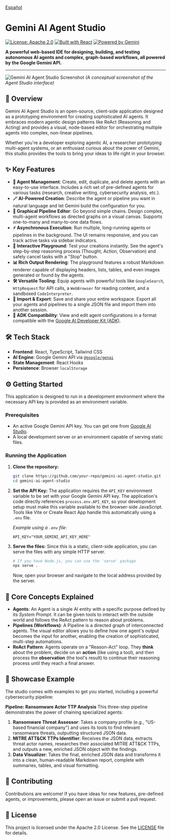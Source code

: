 
[Español](README.es.md)

# Gemini AI Agent Studio

[![License: Apache 2.0](https://img.shields.io/badge/License-Apache_2.0-blue.svg)](https://opensource.org/licenses/Apache-2.0)
[![Built with React](https://img.shields.io/badge/Built%20with-React-61DAFB?logo=react)](https://reactjs.org/)
[![Powered by Gemini](https://img.shields.io/badge/Powered%20by-Gemini-8A2BE2)](https://ai.google.dev/)

**A powerful web-based IDE for designing, building, and testing autonomous AI agents and complex, graph-based workflows, all powered by the Google Gemini API.**

---

![Gemini AI Agent Studio Screenshot](https://storage.googleapis.com/gemini-studio-images/gemini-agent-studio-screenshot.png)
*(A conceptual screenshot of the Agent Studio interface)*

## 🚀 Overview

Gemini AI Agent Studio is an open-source, client-side application designed as a prototyping environment for creating sophisticated AI agents. It embraces modern agentic design patterns like ReAct (Reasoning and Acting) and provides a visual, node-based editor for orchestrating multiple agents into complex, non-linear pipelines.

Whether you're a developer exploring agentic AI, a researcher prototyping multi-agent systems, or an enthusiast curious about the power of Gemini, this studio provides the tools to bring your ideas to life right in your browser.

## ✨ Key Features

- **🤖 Agent Management**: Create, edit, duplicate, and delete agents with an easy-to-use interface. Includes a rich set of pre-defined agents for various tasks (research, creative writing, cybersecurity analysis, etc.).
- **🪄 AI-Powered Creation**: Describe the agent or pipeline you want in natural language and let Gemini build the configuration for you.
- **🔗 Graphical Pipeline Editor**: Go beyond simple chains. Design complex, multi-agent workflows as directed graphs on a visual canvas. Supports one-to-many and many-to-one data flows.
- **⚡ Asynchronous Execution**: Run multiple, long-running agents or pipelines in the background. The UI remains responsive, and you can track active tasks via sidebar indicators.
- **🧪 Interactive Playground**: Test your creations instantly. See the agent's step-by-step reasoning process (Thought, Action, Observation) and safely cancel tasks with a "Stop" button.
- **📊 Rich Output Rendering**: The playground features a robust Markdown renderer capable of displaying headers, lists, tables, and even images generated or found by the agents.
- **🛠️ Versatile Tooling**: Equip agents with powerful tools like `GoogleSearch`, `HttpRequest` for API calls, a `WebBrowser` for reading content, and a sandboxed `CodeInterpreter`.
- **🔄 Import & Export**: Save and share your entire workspace. Export all your agents and pipelines to a single JSON file and import them into another session.
- **📄 ADK Compatibility**: View and edit agent configurations in a format compatible with the [Google AI Developer Kit (ADK)](https://developers.google.com/ai/adk).

## 🛠️ Tech Stack

- **Frontend**: React, TypeScript, Tailwind CSS
- **AI Engine**: Google Gemini API via [`@google/genai`](https://www.npmjs.com/package/@google/genai)
- **State Management**: React Hooks
- **Persistence**: Browser `localStorage`

## ⚙️ Getting Started

This application is designed to run in a development environment where the necessary API key is provided as an environment variable.

### Prerequisites

- An active Google Gemini API key. You can get one from [Google AI Studio](https://aistudio.google.com/).
- A local development server or an environment capable of serving static files.

### Running the Application

1.  **Clone the repository:**
    ```bash
    git clone https://github.com/your-repo/gemini-ai-agent-studio.git
    cd gemini-ai-agent-studio
    ```

2.  **Set the API Key:**
    The application requires the `API_KEY` environment variable to be set with your Google Gemini API key. The application's code directly references `process.env.API_KEY`, so your development setup must make this variable available to the browser-side JavaScript. Tools like Vite or Create React App handle this automatically using a `.env` file.

    *Example using a `.env` file:*
    ```
    API_KEY="YOUR_GEMINI_API_KEY_HERE"
    ```

3.  **Serve the files:**
    Since this is a static, client-side application, you can serve the files with any simple HTTP server.
    ```bash
    # If you have Node.js, you can use the 'serve' package
    npx serve .
    ```
    Now, open your browser and navigate to the local address provided by the server.

## 🧠 Core Concepts Explained

- **Agents**: An Agent is a single AI entity with a specific purpose defined by its *System Prompt*. It can be given tools to interact with the outside world and follows the ReAct pattern to reason about problems.
- **Pipelines (Workflows)**: A Pipeline is a directed graph of interconnected agents. The visual editor allows you to define how one agent's output becomes the input for another, enabling the creation of sophisticated, multi-step automations.
- **ReAct Pattern**: Agents operate on a "Reason-Act" loop. They **think** about the problem, decide on an **action** (like using a tool), and then process the **observation** (the tool's result) to continue their reasoning process until they reach a final answer.

## 🌟 Showcase Example

The studio comes with examples to get you started, including a powerful cybersecurity pipeline:

**Pipeline: Ransomware Actor TTP Analysis**
This three-step pipeline demonstrates the power of chaining specialized agents:
1.  **Ransomware Threat Assessor**: Takes a company profile (e.g., "US-based financial company") and uses its tools to find relevant ransomware threats, outputting structured JSON data.
2.  **MITRE ATT&CK TTPs Identifier**: Receives the JSON data, extracts threat actor names, researches their associated MITRE ATT&CK TTPs, and outputs a new, enriched JSON object with the findings.
3.  **Data Visualizer**: Takes the final, enriched JSON data and transforms it into a clean, human-readable Markdown report, complete with summaries, tables, and visual formatting.

## 🤝 Contributing

Contributions are welcome! If you have ideas for new features, pre-defined agents, or improvements, please open an issue or submit a pull request.

## 📄 License

This project is licensed under the Apache 2.0 License. See the [LICENSE](LICENSE) file for details.
